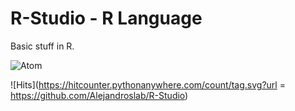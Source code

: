 # R-Studio -  R Language

Basic stuff in R.

![Atom](https://img.shields.io/badge/Atom-%2366595C.svg?style=for-the-badge&logo=atom&logoColor=white)

![Hits](https://hitcounter.pythonanywhere.com/count/tag.svg?url = https://github.com/Alejandroslab/R-Studio)
